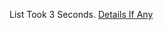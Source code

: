 List Took 3 Seconds.
[Details If Any](https://github.com/deathbybandaid/piholeparser/blob/master/RecentRunLogs/parsingscripts/MitchellKrogsBaddBoyzHosts.md)

